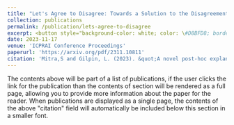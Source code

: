 ```yaml
---
title: "Let's Agree to Disagree: Towards a Solution to the Disagreement Problem in Explainability"
collection: publications
permalink: /publication/lets-agree-to-disagree
excerpt: <button style="background-color: white; color: \#D8BFD8; border: 2px solid \#4B0082; border-radius: 12px; padding: 10px 20px; cursor: pointer; transition: background-color 0.3s, color 0.3s;" onmouseover="this.style.backgroundColor='#D8BFD8';this.style.color='white';" onmouseout="this.style.backgroundColor='white';this.style.color='#D8BFD8';"> Working Paper </button> <button type = "button">Explainability</button>
date: 2023-11-17
venue: 'ICPRAI Conference Proceedings'
paperurl: 'https://arxiv.org/pdf/2311.10811'
citation: 'Mitra,S and Gilpin, L. (2023). &quot;A novel post-hoc explanation comparison metric and applications&quot; <i>ICPRAI Conference Proceedings</i>. 1(3).'
---
```


The contents above will be part of a list of publications, if the user clicks the link for the publication than the contents of section will be rendered as a full page, allowing you to provide more information about the paper for the reader. When publications are displayed as a single page, the contents of the above "citation" field will automatically be included below this section in a smaller font.
